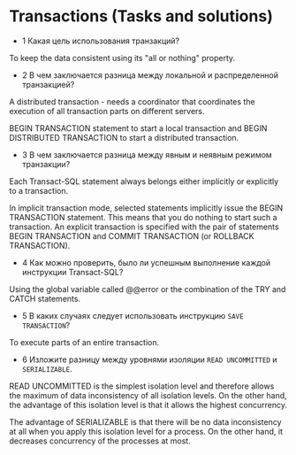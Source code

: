 # Transactions  (Tasks and solutions)

* 1 Какая цель использования транзакций? 

To keep the data consistent using its "all or nothing" property.

* 2 В чем заключается разница между локальной и распределенной транзакцией? 

A distributed transaction - needs a coordinator that coordinates the execution of all transaction parts on different servers. 

BEGIN TRANSACTION statement to start a local transaction and BEGIN DISTRIBUTED TRANSACTION to start a distributed transaction.

* 3 В чем заключается разница между явным и неявным режимом транзакции? 

Each Transact-SQL statement always belongs either implicitly or explicitly to a transaction.

In implicit transaction mode, selected statements implicitly issue the BEGIN TRANSACTION statement. This means that you do nothing to start such a transaction. An explicit transaction is specified with the pair of statements BEGIN TRANSACTION and COMMIT TRANSACTION (or ROLLBACK TRANSACTION).

* 4 Как можно проверить, было ли успешным выполнение каждой инструкции Transact-SQL? 

Using the global variable called @@error or the combination of the TRY and CATCH statements.

* 5 В каких случаях следует использовать инструкцию `SAVE TRANSACTION`?

To execute parts of an entire transaction.
 
* 6 Изложите разницу между уровнями изоляции `READ UNCOMMITTED` и `SERIALIZABLE`.

READ UNCOMMITTED is the simplest isolation level and therefore allows the maximum of data inconsistency of all isolation levels. On the other hand, the advantage of this isolation level is that it allows the highest concurrency.

The advantage of SERIALIZABLE is that there will be no data inconsistency at all when you apply this isolation level for a process. On the other hand, it decreases concurrency of the processes at most.